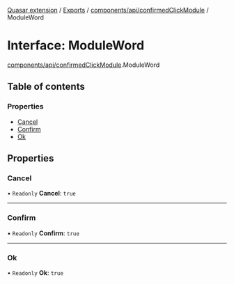 [Quasar extension](../index.md) / [Exports](../modules.md) / [components/api/confirmedClickModule](../modules/components_api_confirmedClickModule.md) / ModuleWord

# Interface: ModuleWord

[components/api/confirmedClickModule](../modules/components_api_confirmedClickModule.md).ModuleWord

## Table of contents

### Properties

- [Cancel](components_api_confirmedClickModule.ModuleWord.md#cancel)
- [Confirm](components_api_confirmedClickModule.ModuleWord.md#confirm)
- [Ok](components_api_confirmedClickModule.ModuleWord.md#ok)

## Properties

### Cancel

• `Readonly` **Cancel**: ``true``

___

### Confirm

• `Readonly` **Confirm**: ``true``

___

### Ok

• `Readonly` **Ok**: ``true``
